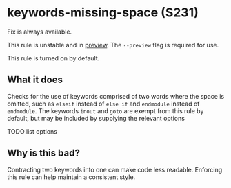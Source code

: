 # keywords-missing-space (S231)
Fix is always available.

This rule is unstable and in [preview](../preview.md). The `--preview` flag is required for use.

This rule is turned on by default.

## What it does
Checks for the use of keywords comprised of two words where the space is
omitted, such as `elseif` instead of `else if` and `endmodule` instead of
`endmodule`. The keywords `inout` and `goto` are exempt from this rule by
default, but may be included by supplying the relevant options

TODO list options

## Why is this bad?
Contracting two keywords into one can make code less readable. Enforcing
this rule can help maintain a consistent style.
